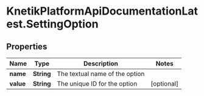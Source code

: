 # KnetikPlatformApiDocumentationLatest.SettingOption

## Properties
Name | Type | Description | Notes
------------ | ------------- | ------------- | -------------
**name** | **String** | The textual name of the option | 
**value** | **String** | The unique ID for the option | [optional] 


